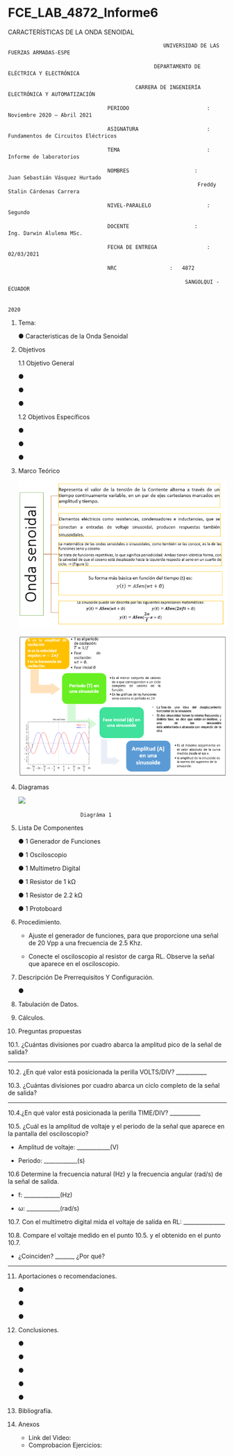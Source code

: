 # FCE_LAB_4872_Informe6
CARACTERÍSTICAS DE LA ONDA SENOIDAL


                                                      UNIVERSIDAD DE LAS FUERZAS ARMADAS-ESPE

                                                   DEPARTAMENTO DE ELÉCTRICA Y ELECTRÓNICA

                                             CARRERA DE INGENIERÍA ELECTRÓNICA Y AUTOMATIZACIÓN

                                    PERIODO        	                :       Noviembre 2020 – Abril 2021

                                    ASIGNATURA     	                :       Fundamentos de Circuitos Eléctricos 

                                    TEMA	                        : 	Informe de laboratorios
 
                                    NOMBRES       	          	:        Juan Sebastián Vásquez Hurtado 
				                                                 Freddy Stalin Cárdenas Carrera 

                                    NIVEL-PARALELO                  :       Segundo

                                    DOCENTE       	 	        :       Ing. Darwin Alulema MSc.

                                    FECHA DE ENTREGA                :       02/03/2021

                                    NRC 				:	4872
 
                                                             SANGOLQUI - ECUADOR

                                                                       2020
								       
								       
1.	Tema: 

	● Caracteristicas de la Onda Senoidal

2.	Objetivos

	1.1 Objetivo General

	●	

	●	

	●	

	1.2 Objetivos Específicos

	●	

	●	

	●	

3.	Marco Teórico 

	![](https://github.com/JuanSVasquezH/FCE_LAB_4872_Informe6/blob/main/Imagenes/MT.png)
	
             
	
	![](https://github.com/JuanSVasquezH/FCE_LAB_4872_Informe6/blob/main/Imagenes/MT1.png)

4.	Diagramas 
       

	![](https://github.com/JuanSVasquezH/FCE_LAB_4872_Informe6/blob/main/ImagenesInforme/D1.png)

							Diagráma 1 




5.	Lista De Componentes 

	● 1 Generador de Funciones
	
	● 1 Osciloscopio
	
	● 1 Multímetro Digital
	
	● 1 Resistor de 1 kΩ
	
	● 1 Resistor de 2.2 kΩ
	
	● 1 Protoboard

6. Procedimiento.

   - Ajuste el generador de funciones, para que proporcione una señal de 20 Vpp a
una frecuencia de 2.5 Khz.
      
   - Conecte el osciloscopio al resistor de carga RL. Observe la señal que aparece en
el osciloscopio.

   

7. Descripción De Prerrequisitos Y Configuración.

	●	 


8. Tabulación de Datos.


9. Cálculos.


10. Preguntas propuestas


   10.1. ¿Cuántas divisiones por cuadro abarca la amplitud pico de la señal de salida?
   ___________
       
   10.2. ¿En qué valor está posicionada la perilla VOLTS/DIV? ___________

   10.3. ¿Cuántas divisiones por cuadro abarca un ciclo completo de la señal de salida?
   __________
         
   10.4.¿En qué valor está posicionada la perilla TIME/DIV? ___________

   10.5. ¿Cuál es la amplitud de voltaje y el periodo de la señal que aparece en la pantalla
del osciloscopio?

   - Amplitud de voltaje: ____________(V)

   - Periodo: ____________(s)

   10.6 Determine la frecuencia natural (Hz) y la frecuencia angular (rad/s) de la señal de
salida.

   - f: _____________(Hz)

   - ω: ____________(rad/s)

   10.7. Con el multímetro digital mida el voltaje de salida en RL: _______________

   10.8. Compare el voltaje medido en el punto 10.5. y el obtenido en el punto 10.7.

   - ¿Coinciden? _______ ¿Por qué?
   _______________________________________________


11. Aportaciones o recomendaciones. 

	●	

	●	
  
	●	


12. Conclusiones. 

	●	

	●	
  
	●	

	●	

	●	

13. Bibliografía.


14. Anexos

    - Link del Video: 
    - Comprobacion Ejercicios: 




